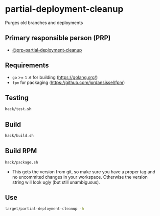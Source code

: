 # partial-deployment-cleanup

Purges old branches and deployments

## Primary responsible person (PRP)

* [@prp-partial-deployment-cleanup](https://github.com/orgs/rebuy-de/teams/prp-partial-deployment-cleanup)

## Requirements

* `go` >= `1.6` for building (https://golang.org/)
* `fpm` for packaging (https://github.com/jordansissel/fpm)

## Testing

```bash
hack/test.sh
```

## Build

```bash
hack/build.sh
```

## Build RPM

```bash
hack/package.sh
```

* This gets the version from git, so make sure you have a proper tag and no 
  uncommited changes in your workspace. Otherwise the version string will look
  ugly (but still unambiguous).

## Use

```bash
target/partial-deployment-cleanup -h
```
